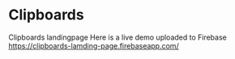 # Clipboards
Clipboards landingpage
Here is a live demo uploaded to Firebase
https://clipboards-lamding-page.firebaseapp.com/
